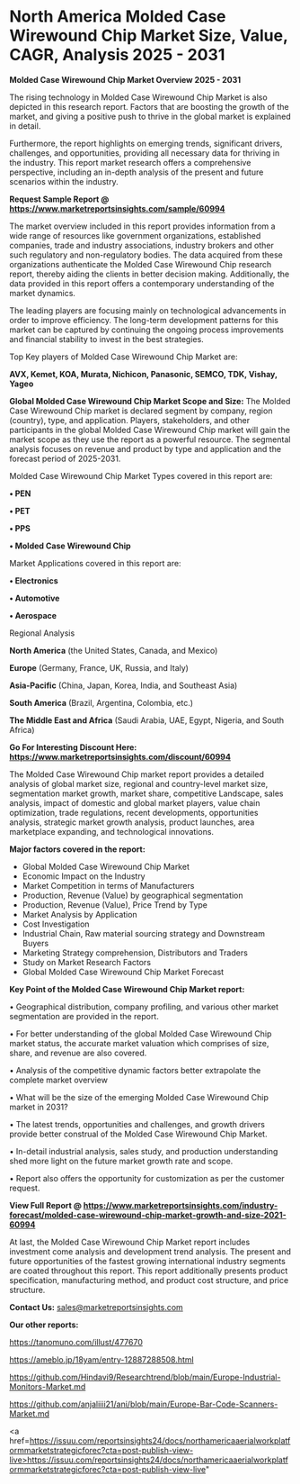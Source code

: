 # North America Molded Case Wirewound Chip Market Size, Value, CAGR, Analysis 2025 - 2031

<Strong> Molded Case Wirewound Chip Market Overview 2025 - 2031</strong>

The rising technology in Molded Case Wirewound Chip Market is also depicted in this research report. Factors that are boosting the growth of the market, and giving a positive push to thrive in the global market is explained in detail.

Furthermore, the report highlights on emerging trends, significant drivers, challenges, and opportunities, providing all necessary data for thriving in the industry. This report market research offers a comprehensive perspective, including an in-depth analysis of the present and future scenarios within the industry.

<strong>Request Sample Report @ <a href=https://www.marketreportsinsights.com/sample/60994>https://www.marketreportsinsights.com/sample/60994</a></strong>

The market overview included in this report provides information from a wide range of resources like government organizations, established companies, trade and industry associations, industry brokers and other such regulatory and non-regulatory bodies. The data acquired from these organizations authenticate the Molded Case Wirewound Chip research report, thereby aiding the clients in better decision making. Additionally, the data provided in this report offers a contemporary understanding of the market dynamics.

The leading players are focusing mainly on technological advancements in order to improve efficiency. The long-term development patterns for this market can be captured by continuing the ongoing process improvements and financial stability to invest in the best strategies.

Top Key players of Molded Case Wirewound Chip Market are:

<strong>AVX, Kemet, KOA, Murata, Nichicon, Panasonic, SEMCO, TDK, Vishay, Yageo</strong>

<strong><b>Global Molded Case Wirewound Chip Market Scope and Size:</b></strong>
The Molded Case Wirewound Chip market is declared segment by company, region (country), type, and application. Players, stakeholders, and other participants in the global Molded Case Wirewound Chip market will gain the market scope as they use the report as a powerful resource. The segmental analysis focuses on revenue and product by type and application and the forecast period of 2025-2031.

Molded Case Wirewound Chip Market Types covered in this report are:

<strong>• PEN

• PET

• PPS

• Molded Case Wirewound Chip</strong>

Market Applications covered in this report are:

<strong>• Electronics

• Automotive

• Aerospace</strong> 

Regional Analysis

<strong>North America</strong> (the United States, Canada, and Mexico)

<strong>Europe</strong> (Germany, France, UK, Russia, and Italy)

<strong>Asia-Pacific</strong> (China, Japan, Korea, India, and Southeast Asia)

<strong>South America</strong> (Brazil, Argentina, Colombia, etc.)

<strong>The Middle East and Africa</strong> (Saudi Arabia, UAE, Egypt, Nigeria, and South Africa)

<strong>Go For Interesting Discount Here: <a href=https://www.marketreportsinsights.com/discount/60994>https://www.marketreportsinsights.com/discount/60994</a></strong>

The Molded Case Wirewound Chip market report provides a detailed analysis of global market size, regional and country-level market size, segmentation market growth, market share, competitive Landscape, sales analysis, impact of domestic and global market players, value chain optimization, trade regulations, recent developments, opportunities analysis, strategic market growth analysis, product launches, area marketplace expanding, and technological innovations.

<strong><b>Major factors covered in the report:</b></strong>
<ul>
  <li>Global Molded Case Wirewound Chip Market </li>
  <li>Economic Impact on the Industry</li>
  <li>Market Competition in terms of Manufacturers</li>
  <li>Production, Revenue (Value) by geographical segmentation</li>
  <li>Production, Revenue (Value), Price Trend by Type</li>
  <li>Market Analysis by Application</li>
  <li>Cost Investigation</li>
  <li>Industrial Chain, Raw material sourcing strategy and Downstream Buyers</li>
  <li>Marketing Strategy comprehension, Distributors and Traders</li>
  <li>Study on Market Research Factors</li>
  <li>Global Molded Case Wirewound Chip Market Forecast</li>
</ul>

<strong><b>Key Point of the Molded Case Wirewound Chip Market report:</b></strong>

• Geographical distribution, company profiling, and various other market segmentation are provided in the report.

• For better understanding of the global Molded Case Wirewound Chip market status, the accurate market valuation which comprises of size, share, and revenue are also covered.

• Analysis of the competitive dynamic factors better extrapolate the complete market overview

• What will be the size of the emerging Molded Case Wirewound Chip market in 2031?

• The latest trends, opportunities and challenges, and growth drivers provide better construal of the Molded Case Wirewound Chip Market.

• In-detail industrial analysis, sales study, and production understanding shed more light on the future market growth rate and scope.

• Report also offers the opportunity for customization as per the customer request.

<strong><b>View Full Report @ <a href=https://www.marketreportsinsights.com/industry-forecast/molded-case-wirewound-chip-market-growth-and-size-2021-60994>https://www.marketreportsinsights.com/industry-forecast/molded-case-wirewound-chip-market-growth-and-size-2021-60994</a></b></strong>


At last, the Molded Case Wirewound Chip Market report includes investment come analysis and development trend analysis. The present and future opportunities of the fastest growing international industry segments are coated throughout this report. This report additionally presents product specification, manufacturing method, and product cost structure, and price structure.

<strong>Contact Us:</strong>
sales@marketreportsinsights.com

<strong>Our other reports:</strong>

<a href=https://tanomuno.com/illust/477670>https://tanomuno.com/illust/477670</a>

<a href=https://ameblo.jp/18yam/entry-12887288508.html>https://ameblo.jp/18yam/entry-12887288508.html</a>

<a href=https://github.com/Hindavi9/Researchtrend/blob/main/Europe-Industrial-Monitors-Market.md>https://github.com/Hindavi9/Researchtrend/blob/main/Europe-Industrial-Monitors-Market.md</a>

<a href=https://github.com/anjaliiii21/ani/blob/main/Europe-Bar-Code-Scanners-Market.md>https://github.com/anjaliiii21/ani/blob/main/Europe-Bar-Code-Scanners-Market.md</a>

<a href=https://issuu.com/reportsinsights24/docs/northamericaaerialworkplatformmarketstrategicforec?cta=post-publish-view-live>https://issuu.com/reportsinsights24/docs/northamericaaerialworkplatformmarketstrategicforec?cta=post-publish-view-live</a>"
